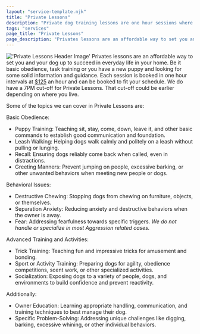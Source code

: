 ```yaml
---
layout: "service-template.njk"
title: "Private Lessons"
description: "Private dog training lessons are one hour sessions where it's just you, me and your dog."
tags: "services"
page_title: "Private Lessons"
page_description: "Privates lessons are an affordable way to set you and your dog up to succeed in everyday life in your home. Be it basic obedience, task training or you have a new puppy and looking for some solid information and guidance."
---
```


!['Private Lessons Header Image'](https://res.cloudinary.com/ftpta-com/image/upload/v1707510008/20231006_134742_nifbl3.jpg)
Privates lessons are an affordable way to set you and your dog up to succeed in everyday life in your home. Be it basic obedience, task training or you have a new puppy and looking for some solid information and guidance. Each session is booked in one hour intervals at <ins>$125</ins> an hour and can be booked to fit your schedule. We do have a 7PM cut-off for Private Lessons. That cut-off could be earlier depending on where you live.

Some of the topics we can cover in Private Lessons are:

<span class="text-slate-100 font-bold">Basic Obedience:</span>

- <span class="text-slate-100 font-semibold">Puppy Training</span>: Teaching sit, stay, come, down, leave it, and other basic commands to establish good communication and foundation.
- <span class="text-slate-100 font-semibold">Leash Walking</span>: Helping dogs walk calmly and politely on a leash without pulling or lunging.
- <span class="text-slate-100 font-semibold">Recall</span>: Ensuring dogs reliably come back when called, even in distractions.
- <span class="text-slate-100 font-semibold">Greeting Manners</span>: Prevent jumping on people, excessive barking, or other unwanted behaviors when meeting new people or dogs.

<span class="text-slate-100 font-bold">Behavioral Issues:</span>

- <span class="text-slate-100 font-semibold">Destructive Chewing</span>: Stopping dogs from chewing on furniture, objects, or themselves.
- <span class="text-slate-100 font-semibold">Separation Anxiety</span>: Reducing anxiety and destructive behaviors when the owner is away.
- <span class="text-slate-100 font-semibold">Fear</span>: Addressing fearfulness towards specific triggers. _We do not handle or specialize in most Aggression related cases._

<span class="text-slate-100 font-bold">Advanced Training and Activities:</span>

- <span class="text-slate-100 font-semibold">Trick Training</span>: Teaching fun and impressive tricks for amusement and bonding.
- <span class="text-slate-100 font-semibold">Sport or Activity Training</span>: Preparing dogs for agility, obedience competitions, scent work, or other specialized activities.
- <span class="text-slate-100 font-semibold">Socialization</span>: Exposing dogs to a variety of people, dogs, and environments to build confidence and prevent reactivity.

<span class="text-slate-100 font-bold">Additionally:</span>

- <span class="text-slate-100 font-semibold">Owner Education</span>: Learning appropriate handling, communication, and training techniques to best manage their dog.
- <span class="text-slate-100 font-semibold">Specific Problem-Solving</span>: Addressing unique challenges like digging, barking, excessive whining, or other individual behaviors.
